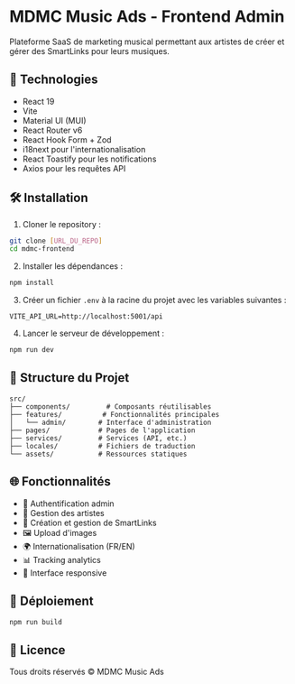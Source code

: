 # MDMC Music Ads - Frontend Admin

Plateforme SaaS de marketing musical permettant aux artistes de créer et gérer des SmartLinks pour leurs musiques.

## 🚀 Technologies

- React 19
- Vite
- Material UI (MUI)
- React Router v6
- React Hook Form + Zod
- i18next pour l'internationalisation
- React Toastify pour les notifications
- Axios pour les requêtes API

## 🛠️ Installation

1. Cloner le repository :
```bash
git clone [URL_DU_REPO]
cd mdmc-frontend
```

2. Installer les dépendances :
```bash
npm install
```

3. Créer un fichier `.env` à la racine du projet avec les variables suivantes :
```env
VITE_API_URL=http://localhost:5001/api
```

4. Lancer le serveur de développement :
```bash
npm run dev
```

## 📁 Structure du Projet

```
src/
├── components/         # Composants réutilisables
├── features/          # Fonctionnalités principales
│   └── admin/        # Interface d'administration
├── pages/            # Pages de l'application
├── services/         # Services (API, etc.)
├── locales/          # Fichiers de traduction
└── assets/           # Ressources statiques
```

## 🌐 Fonctionnalités

- 🔐 Authentification admin
- 👤 Gestion des artistes
- 🔗 Création et gestion de SmartLinks
- 🖼️ Upload d'images
- 🌍 Internationalisation (FR/EN)
- 📊 Tracking analytics
- 📱 Interface responsive

## 🚀 Déploiement

```bash
npm run build
```

## 📝 Licence

Tous droits réservés © MDMC Music Ads
